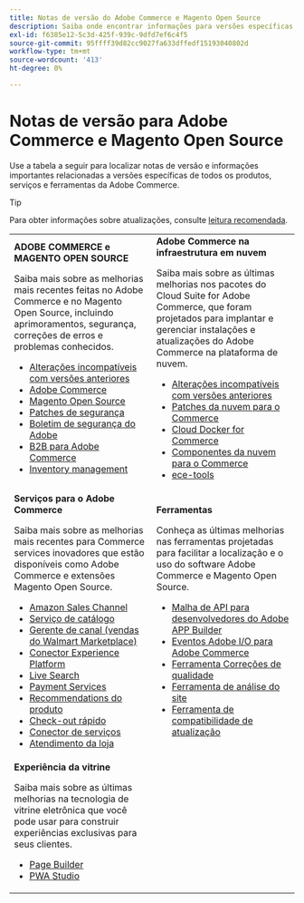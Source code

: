 ```yaml
---
title: Notas de versão do Adobe Commerce e Magento Open Source
description: Saiba onde encontrar informações para versões específicas do Adobe Commerce e Magento Open Source.
exl-id: f6385e12-5c3d-425f-939c-9dfd7ef6c4f5
source-git-commit: 95ffff39d82cc9027fa633dffedf15193040802d
workflow-type: tm+mt
source-wordcount: '413'
ht-degree: 0%

---
```


# Notas de versão para Adobe Commerce e Magento Open Source

Use a tabela a seguir para localizar notas de versão e informações importantes relacionadas a versões específicas de todos os produtos, serviços e ferramentas da Adobe Commerce.

>[!TIP]
>
>Para obter informações sobre atualizações, consulte [leitura recomendada](../../upgrade/resources/recommended-reading.md).

<table>
  <tbody>
    <tr>
      <td><strong>ADOBE COMMERCE e MAGENTO OPEN SOURCE</strong>
        <p>Saiba mais sobre as melhorias mais recentes feitas no Adobe Commerce e no Magento Open Source, incluindo aprimoramentos, segurança, correções de erros e problemas conhecidos.</p>
          <ul>
            <li><a href="https://developer.adobe.com/commerce/php/development/backward-incompatible-changes/">Alterações incompatíveis com versões anteriores</a></li>
            <li><a href="commerce/2-4-6.md">Adobe Commerce</a></li>
            <li><a href="open-source/2-4-6.md">Magento Open Source</a></li>
            <li><a href="security/2-4-5-p2.md">Patches de segurança</a></li>
            <li><a href="https://helpx.adobe.com/security/products/magento.html">Boletim de segurança do Adobe</a></li>
            <li><a href="https://experienceleague.adobe.com/docs/commerce-admin/b2b/release-notes.html">B2B para Adobe Commerce</a></li>
            <li><a href="https://experienceleague.adobe.com/docs/commerce-admin/inventory/release-notes.html">Inventory management</a></li>
          </ul>
        </td>
      <td><strong>Adobe Commerce na infraestrutura em nuvem</strong>
        <p>Saiba mais sobre as últimas melhorias nos pacotes do Cloud Suite for Adobe Commerce, que foram projetados para implantar e gerenciar instalações e atualizações do Adobe Commerce na plataforma de nuvem.</p>
          <ul>
            <li><a href="https://devdocs.magento.com/cloud/release-notes/backward-incompatible-changes.html">Alterações incompatíveis com versões anteriores</a></li>
            <li><a href="https://devdocs.magento.com/cloud/release-notes/mcp-release-notes.html">Patches da nuvem para o Commerce</a></li>
            <li><a href="https://devdocs.magento.com/cloud/release-notes/mcd-release-notes.html">Cloud Docker for Commerce</a></li>
            <li><a href="https://devdocs.magento.com/cloud/release-notes/mcc-release-notes.html">Componentes da nuvem para o Commerce</a></li>
            <li><a href="https://devdocs.magento.com/cloud/release-notes/ece-release-notes.html">ece-tools</a></li>
          </ul>
      </td>
    </tr>
    <tr>
      <td><strong>Serviços para o Adobe Commerce</strong>
        <p>Saiba mais sobre as melhorias mais recentes para Commerce services inovadores que estão disponíveis como Adobe Commerce e extensões Magento Open Source.</p>
          <ul>
            <li><a href="https://experienceleague.adobe.com/docs/commerce-channels/amazon/release-notes.html">Amazon Sales Channel</a></li>
            <li><a href="https://experienceleague.adobe.com/docs/commerce-merchant-services/catalog-service/release-notes.html">Serviço de catálogo</a></li>
            <li><a href="https://experienceleague.adobe.com/docs/commerce-channels/channel-manager/release-notes.html">Gerente de canal (vendas do Walmart Marketplace)</a></li>
            <li><a href="https://experienceleague.adobe.com/docs/commerce-merchant-services/experience-platform-connector/release-notes.html">Conector Experience Platform</a></li>
            <li><a href="https://experienceleague.adobe.com/docs/commerce-merchant-services/live-search/release-notes.html">Live Search</a></li>
            <li><a href="https://experienceleague.adobe.com/docs/commerce-merchant-services/payment-services/release-notes.html">Payment Services</a></li>
            <li><a href="https://experienceleague.adobe.com/docs/commerce-merchant-services/product-recommendations/release-notes.html">Recommendations do produto</a></li>
            <li><a href="https://experienceleague.adobe.com/docs/commerce-merchant-services/quick-checkout/release-notes.html?lang=en">Check-out rápido</a></li>
            <li><a href="https://experienceleague.adobe.com/docs/commerce-merchant-services/user-guides/integration-services/saas.html">Conector de serviços</a></li>
            <li><a href="https://experienceleague.adobe.com/docs/commerce-merchant-services/store-fulfillment/release-notes.html?lang=en">Atendimento da loja</a></li>
          </ul>
        </td>
      <td><strong>Ferramentas</strong>
        <p>Conheça as últimas melhorias nas ferramentas projetadas para facilitar a localização e o uso do software Adobe Commerce e Magento Open Source.</p>
          <ul>
            <li><a href="https://developer.adobe.com/graphql-mesh-gateway/">Malha de API para desenvolvedores do Adobe APP Builder</a></li>
            <li><a href="https://developer.adobe.com/commerce/events/get-started/release-notes/">Eventos Adobe I/O para Adobe Commerce</a></li>
            <li><a href="../../tools/quality-patches-tool/release-notes.md">Ferramenta Correções de qualidade</a></li>
            <li><a href="../../tools/site-wide-analysis-tool/intro.md">Ferramenta de análise do site</a></li>
            <li><a href="../../upgrade/upgrade-compatibility-tool/overview.md">Ferramenta de compatibilidade de atualização</a></li>
          </ul>
      </td>
    </tr>
    <tr>
       <td><strong>Experiência da vitrine</strong>
        <p>Saiba mais sobre as últimas melhorias na tecnologia de vitrine eletrônica que você pode usar para construir experiências exclusivas para seus clientes.</p>
          <ul>
            <li><a href="https://experienceleague.adobe.com/docs/commerce-admin/page-builder/release-notes.html">Page Builder</a></li>
            <li><a href="https://github.com/magento/pwa-studio/releases/latest">PWA Studio</a></li>
          </ul>
      </td>
      <td></td>
    </tr>
  </tbody>
</table>
